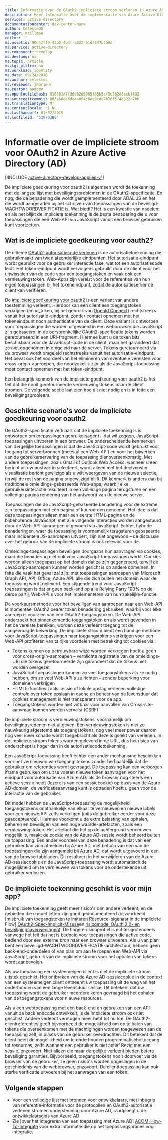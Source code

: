 ```yaml
---
title: Informatie over de OAuth2-impliciete stroom verlenen in Azure AD | Microsoft Docs
description: Meer informatie over de implementatie van Azure Active Directory van de OAuth2-impliciete stroom, verlenen en of deze geschikt is voor uw toepassing.
services: active-directory
documentationcenter: dev-center-name
author: CelesteDG
manager: mtillman
editor: ''
ms.assetid: 90e42ff9-43b0-4b4f-a222-51df847b2a8d
ms.service: active-directory
ms.component: develop
ms.devlang: na
ms.topic: article
ms.tgt_pltfrm: na
ms.workload: identity
ms.date: 09/24/2018
ms.author: celested
ms.reviewer: jmprieur
ms.custom: aaddev
ms.openlocfilehash: 818801a7f36e82d0065f85b5cf9e36288ccbff32
ms.sourcegitcommit: 803e66de6de4a094c6ae9cde7b76f5f4b622a7bb
ms.translationtype: MT
ms.contentlocale: nl-NL
ms.lasthandoff: 01/02/2019
ms.locfileid: "53970386"
---
```

# <a name="understanding-the-oauth2-implicit-grant-flow-in-azure-active-directory-ad"></a>Informatie over de impliciete stroom voor OAuth2 in Azure Active Directory (AD)

[!INCLUDE [active-directory-develop-applies-v1](../../../includes/active-directory-develop-applies-v1.md)]

De impliciete goedkeuring voor oauth2 is algemeen wordt de toekenning met de langste lijst met beveiligingsproblemen in de OAuth2-specificatie. En nog, die de benadering die wordt geïmplementeerd door ADAL JS en het die wordt aangeraden bij het schrijven van toepassingen van de beveiligd-WACHTWOORDVERIFICATIE is. Wat biedt? Het is een kwestie van nadelen: en als het blijkt de impliciete toekenning is de beste benadering die u voor toepassingen die een Web-API via JavaScript vanuit een browser gebruiken kunt voortzetten.

## <a name="what-is-the-oauth2-implicit-grant"></a>Wat is de impliciete goedkeuring voor oauth2?

De ultieme [OAuth2-autorisatiecode verlenen](https://tools.ietf.org/html/rfc6749#section-1.3.1) is de autorisatietoekenning die gebruikmaakt van twee afzonderlijke eindpunten. Het autorisatie-eindpunt wordt gebruikt voor de gebruiker interactie fase, wat tot een autorisatiecode leidt. Het token-eindpunt wordt vervolgens gebruikt door de client voor het uitwisselen van de code voor een toegangstoken en vaak ook een vernieuwingstoken. Web-Apps zijn vereist voor de referenties van hun eigen toepassingen bij het tokeneindpunt, zodat de autorisatieserver de client kan verifiëren.

De [impliciete goedkeuring voor oauth2](https://tools.ietf.org/html/rfc6749#section-1.3.2) is een variant van andere toestemming verleent. Hierdoor kan een client een toegangstoken verkrijgen (en id_token, bij het gebruik van [OpenId Connect](https://openid.net/specs/openid-connect-core-1_0.html)) rechtstreeks vanuit het autorisatie-eindpunt, zonder contact opnemen met het tokeneindpunt noch authenticatie van de client. Deze variant is ontworpen voor toepassingen die worden uitgevoerd in een webbrowser die JavaScript zijn gebaseerd: in de oorspronkelijke OAuth2-specificatie tokens worden geretourneerd in een URI-fragment. Hiermee kunt u de token bits beschikbaar voor de JavaScript-code in de client, maar het garandeert dat ze niet opgenomen in omgeleid naar de server. Tokens geretourneerd via de browser wordt omgeleid rechtstreeks vanuit het autorisatie-eindpunt. Het bevat ook het voordeel van het elimineren van eventuele vereisten voor cross-origin-aanroepen, die noodzakelijk zijn als de JavaScript-toepassing moet contact opnemen met het token-eindpunt.

Een belangrijk kenmerk van de impliciete goedkeuring voor oauth2 is het feit dat die nooit geretourneerde vernieuwingstokens naar de client stromen. De volgende sectie laat zien hoe dit niet nodig en is in feite een beveiligingsprobleem.

## <a name="suitable-scenarios-for-the-oauth2-implicit-grant"></a>Geschikte scenario's voor de impliciete goedkeuring voor oauth2

De OAuth2-specificatie verklaart dat de impliciete toekenning is is ontworpen om toepassingen gebruikersagent – dat wil zeggen, JavaScript-toepassingen uitvoeren in een browser. De onderscheidende kenmerken van dergelijke toepassingen is dat de JavaScript-code wordt gebruikt voor toegang tot serverbronnen (meestal een Web-API) en voor het bijwerken van de gebruikerservaring van de toepassing dienovereenkomstig. Met andere toepassingen, zoals Gmail of Outlook Web Access: wanneer u een bericht uit uw postvak in selecteert, wordt alleen met het deelvenster visualisatie bericht gewijzigd als u wilt weergeven van de nieuwe selectie, terwijl de rest van de pagina ongewijzigd blijft. Dit kenmerk is anders dan bij traditionele omleidings-gebaseerde Web-apps, waarbij elke gebruikersinteractie resulteert in een volledige pagina terugsturen en een volledige pagina rendering van het antwoord van de nieuwe server.

Toepassingen die de JavaScript-gebaseerde benadering voor de extreme zijn toepassingen met één pagina of kuuroorden genoemd. Het idee is dat deze toepassingen alleen maar een eerste HTML-pagina en de bijbehorende JavaScript, met alle volgende interacties worden aangestuurd door de Web-API-aanroepen uitgevoerd via JavaScript. Echter, hybride benaderingen, waar de toepassing is voornamelijk terugsturen gebaseerde maar incidentele JS-aanroepen uitvoert, zijn niet ongewoon – de discussie over het gebruik van de impliciete stroom is ook relevant voor de.

Omleidings-toepassingen beveiligen doorgaans hun aanvragen via cookies, maar die benadering niet ook voor JavaScript-toepassingen werkt. Cookies worden alleen toegepast op het domein dat ze zijn gegenereerd, terwijl de JavaScript-aanroepen kunnen worden gericht is op andere domeinen. In feite die vaak het geval zal zijn: met toepassingen aanroepen van Microsoft Graph API, API, Office, Azure API: alle die zich buiten het domein waar de toepassing wordt geleverd. Een stijgende trend voor JavaScript-toepassingen is dat er geen back-end op alle Relying Party 100% op de derde partij, Web-API's voor het implementeren van hun zakelijke-functie.

De voorkeursmethode voor het beveiligen van aanroepen naar een Web-API is momenteel OAuth2 bearer token benadering gebruiken, waarbij voor elke aanroep is voorzien van een OAuth2-toegangstoken. De Web-API onderzoekt het binnenkomende toegangstoken en als wordt gevonden in het de vereiste bereiken, worden deze verleent toegang tot de aangevraagde bewerking. De impliciete stroom biedt een handige methode voor JavaScript-toepassingen naar toegangstokens verkrijgen voor een Web-API profiteren van talrijke voordelen met betrekking tot cookies via:

* Tokens kunnen op betrouwbare wijze worden verkregen hoeft u geen voor cross-origin-aanroepen – verplichte registratie van de omleidings-URI die tokens geretourneerde zijn garandeert dat de tokens niet worden overgezet
* JavaScript-toepassingen kunnen zo veel toegangstokens als ze nodig hebben, om zo veel Web-API's ze richten – zonder beperking voor domeinen verkrijgen
* HTML5-functies zoals sessie of lokale opslag verlenen volledige controle over token opslaan in cache en beheer van de levensduur dat cookies management is niet transparant voor de app.
* Toegangstokens worden niet vatbaar voor aanvallen van Cross-site-aanvraag kunnen worden vervalst (CSRF)

De impliciete stroom is vernieuwingstokens, voornamelijk om beveiligingsredenen niet uitgeven. Een vernieuwingstoken is niet zo nauwkeurig afgestemd als toegangstokens, nog veel meer power daarom nog veel meer schade wordt toegebracht als deze is gelekt van verlenen. In de impliciete stroom tokens worden geleverd in de URL, dus het risico van onderschept is hoger dan in de autorisatiecodetoekenning.

Een JavaScript-toepassing heeft echter een ander mechanisme beschikken voor het vernieuwen van toegangstokens zonder herhaaldelijk dat de gebruiker om referenties wordt gevraagd. De toepassing kan een verborgen iframe gebruiken om uit te voeren nieuwe token aanvragen voor het eindpunt voor autorisatie van Azure AD: als de browser nog steeds een actieve sessie heeft (lezen: is van een sessiecookie) op basis van de Azure AD-domein, de verificatieaanvraag kunt is optreden hoeft u geen voor de interactie van de gebruiker.

Dit model hebben de JavaScript-toepassing de mogelijkheid toegangstokens onafhankelijk van elkaar te vernieuwen en nieuwe labels voor een nieuwe API zelfs verkrijgen (mits de gebruiker eerder voor deze geaccepteerde). Hiermee voorkomt u de extra belasting van ophalen, beheren en beveiligen van een hoge waarde-artefacten, zoals een vernieuwingstoken. Het artefact die het op de achtergrond vernieuwen mogelijk is, maakt de cookie van de Azure AD-sessie wordt beheerd buiten de toepassing. Een ander voordeel van deze benadering is dat van een gebruiker kan zich afmelden bij Azure AD, met behulp van een van de toepassingen die zijn aangemeld bij Azure AD, dat wordt uitgevoerd in een van de browsertabbladen. Dit resulteert in het verwijderen van de Azure AD-sessiecookie en de JavaScript-toepassing wordt automatisch de mogelijkheid om te vernieuwen van tokens voor de ondertekende uit gebruiker verliezen.

## <a name="is-the-implicit-grant-suitable-for-my-app"></a>De impliciete toekenning geschikt is voor mijn app?

De impliciete toekenning geeft meer risico's dan andere verleent, en de gebieden die u moet letten zijn goed gedocumenteerd (bijvoorbeeld [misbruik van toegangstoken te imiteren Resource-eigenaar in de impliciete Flow] [ OAuth2-Spec-Implicit-Misuse]en [risicomodel OAuth 2.0- en beveiligingsoverwegingen][OAuth2-Threat-Model-And-Security-Implications]). De hogere risicoprofiel is echter grotendeels vanwege het feit dat het is bedoeld voor toepassingen die active code, bediend door een externe bron naar een browser uitvoeren. Als u van plan bent een beveiligd-WACHTWOORDVERIFICATIE-architectuur, hebben geen back-end-onderdelen of van plan om aan te roepen een Web-API via JavaScript, gebruik van de impliciete stroom voor het ophalen van tokens wordt aanbevolen.

Als uw toepassing een systeemeigen client is niet de impliciete stroom uitstek geschikt. Het ontbreken van de Azure AD-sessiecookie in de context van een systeemeigen client ontneemt uw toepassing uit de weg van het onderhouden van een lange levensduur sessie. Dit betekent dat uw toepassing wordt de gebruiker meerdere keren gevraagd bij het ophalen van de toegangstokens voor nieuwe resources.

Als u een webtoepassing met een back-end en gebruiken van een API vanuit de back endcode ontwikkelt, is de impliciete stroom ook niet geschikt. Andere verleent vermogen meer hebt tot nu toe. De OAuth2-clientreferenties geeft bijvoorbeeld de mogelijkheid om op te halen van tokens die overeenkomen met de machtigingen worden toegewezen aan de toepassing zelf, in plaats van de gebruiker overdrachten. Dit betekent dat de client heeft de mogelijkheid om te onderhouden programmatische toegang tot resources, zelfs wanneer een gebruiker is niet actief Bezig met een sessie, enzovoort. Niet alleen die maar dergelijke verleent bieden betere beveiliging garanties. Bijvoorbeeld, toegangstokens nooit doorvoer via de browser van de gebruiker, ze geen risico's worden opgeslagen in de geschiedenis van de webbrowser, enzovoort. De clienttoepassing kan ook sterke verificatie uitvoeren bij het aanvragen van een token.

## <a name="next-steps"></a>Volgende stappen

* Voor een volledige lijst met bronnen voor ontwikkelaars, met inbegrip van referentie-informatie voor de protocollen en OAuth2-autorisatie verlenen stromen ondersteuning door Azure AD, raadpleegt u de [ontwikkelaarsgids van Azure AD][AAD-Developers-Guide]
* Zie [over het integreren van een toepassing met Azure AD] [ ACOM-How-To-Integrate] voor extra informatie die op het toepassingsproces voor integratie.

<!--Image references-->

<!--Reference style links in use-->
[AAD-Developers-Guide]:azure-ad-developers-guide.md
[ACOM-How-And-Why-Apps-Added-To-AAD]: active-directory-how-applications-are-added.md
[ACOM-How-To-Integrate]: active-directory-how-to-integrate.md
[OAuth2-Spec-Implicit-Misuse]: https://tools.ietf.org/html/rfc6749#section-10.16
[OAuth2-Threat-Model-And-Security-Implications]: https://tools.ietf.org/html/rfc6819
